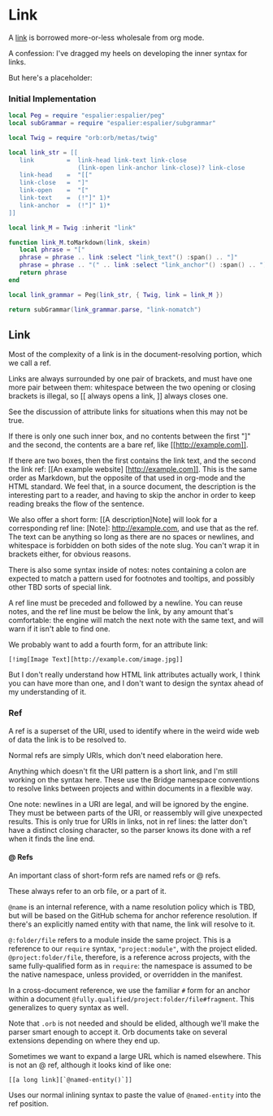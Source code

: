 # Link


  A [link](httk://this.page) is borrowed more-or-less wholesale from org
mode.


A confession: I've dragged my heels on developing the inner syntax for links.


But here's a placeholder:


### Initial Implementation

```lua
local Peg = require "espalier:espalier/peg"
local subGrammar = require "espalier:espalier/subgrammar"

local Twig = require "orb:orb/metas/twig"
```
```lua
local link_str = [[
   link         =  link-head link-text link-close
                   (link-open link-anchor link-close)? link-close
   link-head    =  "[["
   link-close   =  "]"
   link-open    =  "["
   link-text    =  (!"]" 1)*
   link-anchor  =  (!"]" 1)*
]]
```
```lua
local link_M = Twig :inherit "link"
```
```lua
function link_M.toMarkdown(link, skein)
   local phrase = "["
   phrase = phrase .. link :select "link_text"() :span() .. "]"
   phrase = phrase .. "(" .. link :select "link_anchor"() :span() .. ")"
   return phrase
end
```
```lua
local link_grammar = Peg(link_str, { Twig, link = link_M })
```
```lua
return subGrammar(link_grammar.parse, "link-nomatch")
```
## Link

Most of the complexity of a link is in the document-resolving portion, which
we call a ref.


Links are always surrounded by one pair of brackets, and must have one more
pair between them: whitespace between the two opening or closing brackets is
illegal, so [[ always opens a link, ]] always closes one.


See the discussion of attribute links for situations when this may not be
true.


If there is only one such inner box, and no contents between the first "]" and
the second, the contents are a bare ref, like [[http://example.com]].


If there are two boxes, then the first contains the link text, and the second
the link ref: [[An example website] [http://example.com]].  This is the
same order as Markdown, but the opposite of that used in org-mode and the HTML
standard.  We feel that, in a source document, the description is the
interesting part to a reader, and having to skip the anchor in order to keep
reading breaks the flow of the sentence.


We also offer a short form: [[A description]Note] will look for a
corresponding ref line: [Note]: http://example.com, and use that as the
ref.  The text can be anything so long as there are no spaces or newlines, and
whitespace is forbidden on both sides of the note slug.  You can't wrap it in
brackets either, for obvious reasons.


There is also some syntax inside of notes: notes containing a colon are
expected to match a pattern used for footnotes and tooltips, and possibly
other TBD sorts of special link.


A ref line must be preceded and followed by a newline.  You can reuse notes,
and the ref line must be below the link, by any amount that's comfortable: the
engine will match the next note with the same text, and will warn if it isn't
able to find one.


We probably want to add a fourth form, for an attribute link:

```orb
[!img[Image Text][http://example.com/image.jpg]]
```

But I don't really understand how HTML link attributes actually work, I think
you can have more than one, and I don't want to design the syntax ahead of my
understanding of it.


### Ref

  A ref is a superset of the URI, used to identify where in the weird wide web
of data the link is to be resolved to.


Normal refs are simply URIs, which don't need elaboration here.


Anything which doesn't fit the URI pattern is a short link, and I'm still
working on the syntax here.  These use the Bridge namespace conventions to
resolve links between projects and within documents in a flexible way.


One note: newlines in a URI are legal, and will be ignored by the engine.
They must be between parts of the URI, or reassembly will give unexpected
results.  This is only true for URIs in links, not in ref lines: the latter
don't have a distinct closing character, so the parser knows its done with a
ref when it finds the line end.


#### @ Refs

An important class of short-form refs are named refs or @ refs.


These always refer to an orb file, or a part of it.


``@name`` is an internal reference, with a name resolution policy which is TBD,
but will be based on the GitHub schema for anchor reference resolution.  If
there's an explicitly named entity with that name, the link will resolve to it.


``@:folder/file`` refers to a module inside the same project.  This is a
reference to our ``require`` syntax, ``"project:module"``, with the project
elided.  ``@project:folder/file``, therefore, is a reference across projects,
with the same fully-qualified form as in ``require``: the namespace is assumed
to be the native namespace, unless provided, or overridden in the manifest.


In a cross-document reference, we use the familiar ``#`` form for an anchor
within a document ``@fully.qualified/project:folder/file#fragment``.  This
generalizes to query syntax as well.


Note that ``.orb`` is not needed and should be elided, although we'll make the
parser smart enough to accept it.  Orb documents take on several extensions
depending on where they end up.


Sometimes we want to expand a large URL which is named elsewhere.  This is
not an @ ref, although it looks kind of like one:

```orb
[[a long link][`@named-entity()`]]
```

Uses our normal inlining syntax to paste the value of ``@named-entity`` into the
ref position.
